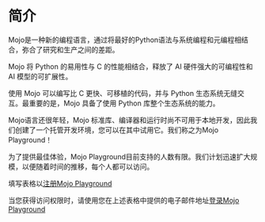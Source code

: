 # 简介

Mojo是一种新的编程语言，通过将最好的Python语法与系统编程和元编程相结合，弥合了研究和生产之间的差距。


Mojo 将 Python 的易用性与 C 的性能相结合，释放了 AI 硬件强大的可编程性和 AI 模型的可扩展性。

使用 Mojo 可以编写比 C 更快、可移植的代码，并与 Python 生态系统无缝交互。最重要的是，Mojo 具备了使用 Python 库整个生态系统的能力。


Mojo语言还很年轻，Mojo 标准库、编译器和运行时尚不可用于本地开发，因此我们创建了一个托管开发环境，您可以在其中试用它。我们称之为Mojo Playground！

为了提供最佳体验，Mojo Playground目前支持的人数有限。我们计划迅速扩大规模，以便随着时间的推移，每个人都可以访问。

填写表格以[注册Mojo Playground](https://www.modular.com/get-started/)

当您获得访问权限时，请使用您在上述表格中提供的电子邮件地址[登录Mojo Playground](https://playground.modular.com/)